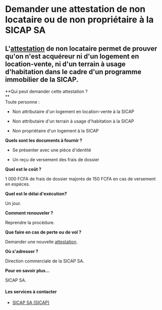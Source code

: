 # Demander une attestation de non locataire ou de non propriétaire à la SICAP SA

L'[attestation](../../../services/attestation.md) de non locataire permet de prouver qu'on n'est acquéreur ni d'un logement en location-vente, ni d'un terrain à usage d'habitation dans le cadre d'un programme immobilier de la SICAP.
----------------------------------------------------------------------------------------------------------------------------------------------------------------------------------------------------------------------------------------

**Qui peut demander cette attestation ?  
**  
Toute personne :  

*   Non attributaire d'un logement en location-vente à la SICAP  
    
*   Non attributaire d'un terrain à usage d'habitation à la SICAP  
    
*   Non propriétaire d'un logement à la SICAP  
    

**Quels sont les documents à fournir ?**

*   Se présenter avec une pièce d'identité  
    
*   Un reçu de versement des frais de dossier

**Quel est le coût ?**

1 000 FCFA de frais de dossier majorés de 150 FCFA en cas de versement en espèces.  

**Quel est le délai d'exécution?**

Un jour.

**Comment renouveler ?**

Reprendre la procédure.  

**Que faire en cas de perte ou de vol ?**

Demander une nouvelle [attestation](../../../services/attestation.md).

**Où s'adresser ?**

Direction commerciale de la SICAP SA.  

**Pour en savoir plus...**

SICAP SA.

#### Les services à contacter

*   [SICAP SA (SICAP)](../../../services/sicap-sa-sicap.md)
